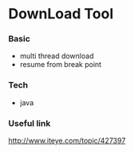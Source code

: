 # DownLoad Tool

### Basic
- multi thread download
- resume from break point 

### Tech
- java

### Useful link

http://www.iteye.com/topic/427397
